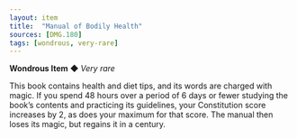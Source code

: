 ```yaml
---
layout: item
title:  "Manual of Bodily Health"
sources: [DMG.180]
tags: [wondrous, very-rare]
---
```


**Wondrous Item** ◆ *Very rare*

This book contains health and diet tips, and its words are charged with magic. If you spend 48 hours over a period of 6 days or fewer studying the book’s contents and practicing its guidelines, your Constitution score increases by 2, as does your maximum for that score. The manual then loses its magic, but regains it in a century.